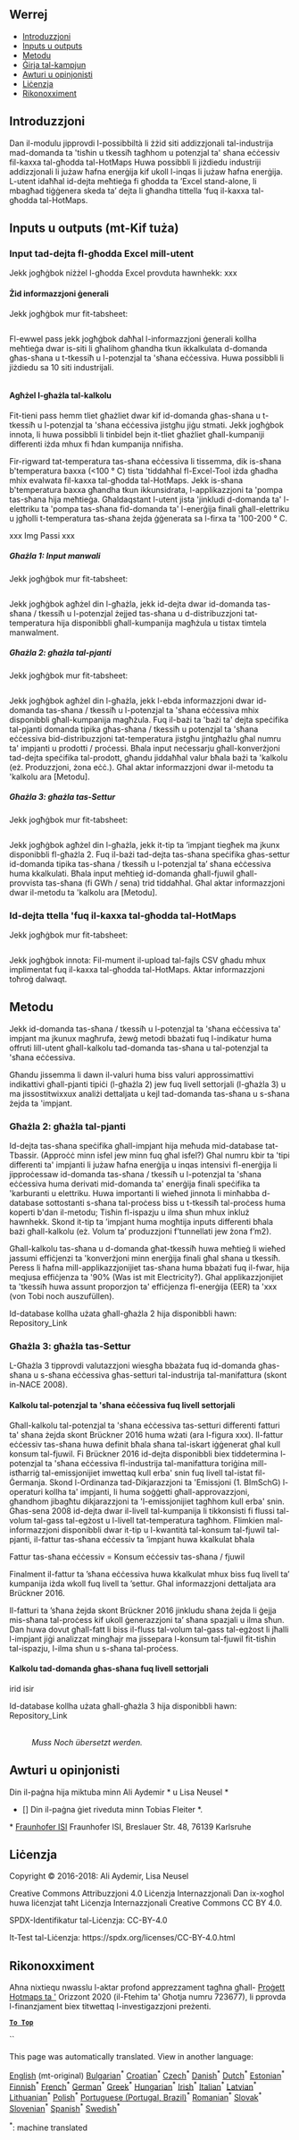 <h2> Werrej </h2><ul><li> <a href="#introduction">Introduzzjoni</a> </li><li> <a href="#inputs-and-outputs">Inputs u outputs</a> </li><li> <a href="#method">Metodu</a> </li><li> <a href="#sample-run">Ġirja tal-kampjun</a> </li><li> <a href="#authors-and-reviewers">Awturi u opinjonisti</a> </li><li> <a href="#license">Liċenzja</a> </li><li> <a href="#acknowledgement">Rikonoxximent</a> </li></ul><h2> Introduzzjoni </h2><p> Dan il-modulu jipprovdi l-possibbiltà li żżid siti addizzjonali tal-industrija mad-domanda ta &#39;tisħin u tkessiħ tagħhom u potenzjal ta&#39; sħana eċċessiv fil-kaxxa tal-għodda tal-HotMaps Huwa possibbli li jiżdiedu industriji addizzjonali li jużaw ħafna enerġija kif ukoll l-inqas li jużaw ħafna enerġija. L-utent idaħħal id-dejta meħtieġa fi għodda ta ’Excel stand-alone, li mbagħad tiġġenera skeda ta’ dejta li għandha tittella ’fuq il-kaxxa tal-għodda tal-HotMaps. </p><h2> Inputs u outputs (mt-Kif tuża) </h2><h3> Input tad-dejta fl-għodda Excel mill-utent </h3><p> Jekk jogħġbok niżżel l-għodda Excel provduta hawnhekk: xxx </p><h4> Żid informazzjoni ġenerali </h4><p> Jekk jogħġbok mur fit-tabsheet: <figure><img alt="" src="https://github.com/HotMaps/hotmaps_wiki/blob/master/Images/cm_add_industry_plant/General_information.PNG"/></figure></p><p> Fl-ewwel pass jekk jogħġbok daħħal l-informazzjoni ġenerali kollha meħtieġa dwar is-siti li għalihom għandha tkun ikkalkulata d-domanda għas-sħana u t-tkessiħ u l-potenzjal ta &#39;sħana eċċessiva. Huwa possibbli li jiżdiedu sa 10 siti industrijali. </p><figure><img alt="" src="https://github.com/HotMaps/hotmaps_wiki/blob/master/Images/cm_add_industry_plant/General_information_Box.PNG"/></figure><h4> Agħżel l-għażla tal-kalkolu </h4><p> Fit-tieni pass hemm tliet għażliet dwar kif id-domanda għas-sħana u t-tkessiħ u l-potenzjal ta &#39;sħana eċċessiva jistgħu jiġu stmati. Jekk jogħġbok innota, li huwa possibbli li tinbidel bejn it-tliet għażliet għall-kumpaniji differenti iżda mhux fi ħdan kumpanija nnifisha. </p><p> Fir-rigward tat-temperatura tas-sħana eċċessiva li tissemma, dik is-sħana b&#39;temperatura baxxa (&lt;100 ° C) tista &#39;tiddaħħal fl-Excel-Tool iżda għadha mhix evalwata fil-kaxxa tal-għodda tal-HotMaps. Jekk is-sħana b&#39;temperatura baxxa għandha tkun ikkunsidrata, l-applikazzjoni ta &#39;pompa tas-sħana hija meħtieġa. Għaldaqstant l-utent jista &#39;jinkludi d-domanda ta&#39; l-elettriku ta &#39;pompa tas-sħana fid-domanda ta&#39; l-enerġija finali għall-elettriku u jgħolli t-temperatura tas-sħana żejda ġġenerata sa l-firxa ta &#39;100-200 ° C. </p><p> xxx Img Passi xxx </p><h5> Għażla 1: Input manwali </h5><p> Jekk jogħġbok mur fit-tabsheet: <figure><img alt="" src="https://github.com/HotMaps/hotmaps_wiki/blob/master/Images/cm_add_industry_plant/Option1.PNG"/></figure></p><p> Jekk jogħġbok agħżel din l-għażla, jekk id-dejta dwar id-domanda tas-sħana / tkessiħ u l-potenzjal żejjed tas-sħana u d-distribuzzjoni tat-temperatura hija disponibbli għall-kumpanija magħżula u tistax timtela manwalment. </p><h5> Għażla 2: għażla tal-pjanti </h5><p> Jekk jogħġbok mur fit-tabsheet: <figure><img alt="" src="https://github.com/HotMaps/hotmaps_wiki/blob/master/Images/cm_add_industry_plant/Option2.PNG"/></figure></p><p> Jekk jogħġbok agħżel din l-għażla, jekk l-ebda informazzjoni dwar id-domanda tas-sħana / tkessiħ u l-potenzjal ta &#39;sħana eċċessiva mhix disponibbli għall-kumpanija magħżula. Fuq il-bażi ta &#39;bażi ta&#39; dejta speċifika tal-pjanti domanda tipika għas-sħana / tkessiħ u potenzjal ta &#39;sħana eċċessiva bid-distribuzzjoni tat-temperatura jistgħu jintgħażlu għal numru ta&#39; impjanti u prodotti / proċessi. Bħala input neċessarju għall-konverżjoni tad-dejta speċifika tal-prodott, għandu jiddaħħal valur bħala bażi ta &#39;kalkolu (eż. Produzzjoni, żona eċċ.). Għal aktar informazzjoni dwar il-metodu ta &#39;kalkolu ara [Metodu]. </p><h5> Għażla 3: għażla tas-Settur </h5><p> Jekk jogħġbok mur fit-tabsheet: <figure><img alt="" src="https://github.com/HotMaps/hotmaps_wiki/blob/master/Images/cm_add_industry_plant/Option3.PNG"/></figure></p><p> Jekk jogħġbok agħżel din l-għażla, jekk it-tip ta ’impjant tiegħek ma jkunx disponibbli fl-għażla 2. Fuq il-bażi tad-dejta tas-sħana speċifika għas-settur id-domanda tipika tas-sħana / tkessiħ u l-potenzjal ta’ sħana eċċessiva huma kkalkulati. Bħala input meħtieġ id-domanda għall-fjuwil għall-provvista tas-sħana (fi GWh / sena) trid tiddaħħal. Għal aktar informazzjoni dwar il-metodu ta &#39;kalkolu ara [Metodu]. </p><h3> Id-dejta ttella &#39;fuq il-kaxxa tal-għodda tal-HotMaps </h3><p> Jekk jogħġbok mur fit-tabsheet: <figure><img alt="" src="https://github.com/HotMaps/hotmaps_wiki/blob/master/Images/cm_add_industry_plant/Data_Import.PNG"/></figure></p><p> Jekk jogħġbok innota: Fil-mument il-upload tal-fajls CSV għadu mhux implimentat fuq il-kaxxa tal-għodda tal-HotMaps. Aktar informazzjoni toħroġ dalwaqt. </p><h2> Metodu </h2><p> Jekk id-domanda tas-sħana / tkessiħ u l-potenzjal ta &#39;sħana eċċessiva ta&#39; impjant ma jkunux magħrufa, żewġ metodi bbażati fuq l-indikatur huma offruti lill-utent għall-kalkolu tad-domanda tas-sħana u tal-potenzjal ta &#39;sħana eċċessiva. </p><p> Għandu jissemma li dawn il-valuri huma biss valuri approssimattivi indikattivi għall-pjanti tipiċi (l-għażla 2) jew fuq livell settorjali (l-għażla 3) u ma jissostitwixxux analiżi dettaljata u kejl tad-domanda tas-sħana u s-sħana żejda ta &#39;impjant. </p><h3> Għażla 2: għażla tal-pjanti </h3><p> Id-dejta tas-sħana speċifika għall-impjant hija meħuda mid-database tat-Tbassir. (Approċċ minn isfel jew minn fuq għal isfel?) Għal numru kbir ta &#39;tipi differenti ta&#39; impjanti li jużaw ħafna enerġija u inqas intensivi fl-enerġija li jipproċessaw id-domanda tas-sħana / tkessiħ u l-potenzjal ta &#39;sħana eċċessiva huma derivati mid-domanda ta&#39; enerġija finali speċifika ta &#39;karburanti u elettriku. Huwa importanti li wieħed jinnota li minħabba d-database sottostanti s-sħana tal-proċess biss u t-tkessiħ tal-proċess huma koperti b&#39;dan il-metodu; Tisħin fl-ispazju u ilma sħun mhux inkluż hawnhekk. Skond it-tip ta ’impjant huma mogħtija inputs differenti bħala bażi għall-kalkolu (eż. Volum ta’ produzzjoni f’tunnellati jew żona f’m2). </p><p> Għall-kalkolu tas-sħana u d-domanda għat-tkessiħ huwa meħtieġ li wieħed jassumi effiċjenzi ta &#39;konverżjoni minn enerġija finali għal sħana u tkessiħ. Peress li ħafna mill-applikazzjonijiet tas-sħana huma bbażati fuq il-fwar, hija meqjusa effiċjenza ta &#39;90% (Was ist mit Electricity?). Għal applikazzjonijiet ta &#39;tkessiħ huwa assunt proporzjon ta&#39; effiċjenza fl-enerġija (EER) ta &#39;xxx (von Tobi noch auszufüllen). </p><p> Id-database kollha użata għall-għażla 2 hija disponibbli hawn: Repository_Link </p><h3> Għażla 3: għażla tas-Settur </h3><p> L-Għażla 3 tipprovdi valutazzjoni wiesgħa bbażata fuq id-domanda għas-sħana u s-sħana eċċessiva għas-setturi tal-industrija tal-manifattura (skont in-NACE 2008). </p><h4> Kalkolu tal-potenzjal ta &#39;sħana eċċessiva fuq livell settorjali </h4><p> Għall-kalkolu tal-potenzjal ta &#39;sħana eċċessiva tas-setturi differenti fatturi ta&#39; sħana żejda skont Brückner 2016 huma wżati (ara l-figura xxx). Il-fattur eċċessiv tas-sħana huwa definit bħala sħana tal-iskart iġġenerat għal kull konsum tal-fjuwil. Fi Brückner 2016 id-dejta disponibbli biex tiddetermina l-potenzjal ta &#39;sħana eċċessiva fl-industrija tal-manifattura toriġina mill-istħarriġ tal-emissjonijiet imwettaq kull erba&#39; snin fuq livell tal-istat fil-Ġermanja. Skond l-Ordinanza tad-Dikjarazzjoni ta &#39;Emissjoni (1. BImSchG) l-operaturi kollha ta&#39; impjanti, li huma soġġetti għall-approvazzjoni, għandhom jibagħtu dikjarazzjoni ta &#39;l-emissjonijiet tagħhom kull erba&#39; snin. Għas-sena 2008 id-dejta dwar il-livell tal-kumpanija li tikkonsisti fi flussi tal-volum tal-gass tal-egżost u l-livell tat-temperatura tagħhom. Flimkien mal-informazzjoni disponibbli dwar it-tip u l-kwantità tal-konsum tal-fjuwil tal-pjanti, il-fattur tas-sħana eċċessiv ta ’impjant huwa kkalkulat bħala </p><p> Fattur tas-sħana eċċessiv = Konsum eċċessiv tas-sħana / fjuwil </p><p> Finalment il-fattur ta ’sħana eċċessiva huwa kkalkulat mhux biss fuq livell ta’ kumpanija iżda wkoll fuq livell ta ’settur. Għal informazzjoni dettaljata ara Brückner 2016. </p><p> Il-fatturi ta ’sħana żejda skont Brückner 2016 jinkludu sħana żejda li ġejja mis-sħana tal-proċess kif ukoll ġenerazzjoni ta’ sħana spazjali u ilma sħun. Dan huwa dovut għall-fatt li biss il-fluss tal-volum tal-gass tal-egżost li jħalli l-impjant jiġi analizzat mingħajr ma jissepara l-konsum tal-fjuwil fit-tisħin tal-ispazju, l-ilma sħun u s-sħana tal-proċess. </p><h4> Kalkolu tad-domanda għas-sħana fuq livell settorjali </h4><p> irid isir </p><p> Id-database kollha użata għall-għażla 3 hija disponibbli hawn: Repository_Link </p><figure><img alt="" src="https://github.com/HotMaps/hotmaps_wiki/blob/master/Images/cm_add_industry_plant/Factors.PNG"/><figcaption> <i><br/> Muss Noch übersetzt werden.</i> </figcaption></figure><h2> Awturi u opinjonisti </h2><p> Din il-paġna hija miktuba minn Ali Aydemir * u Lisa Neusel * </p><ul><li> [] Din il-paġna ġiet riveduta minn Tobias Fleiter *. </li></ul><p> * <a href="https://isi.fraunhofer.de/">Fraunhofer ISI</a> Fraunhofer ISI, Breslauer Str. 48, 76139 Karlsruhe </p><h2> Liċenzja </h2><p> Copyright © 2016-2018: Ali Aydemir, Lisa Neusel </p><p> Creative Commons Attribuzzjoni 4.0 Liċenzja Internazzjonali Dan ix-xogħol huwa liċenzjat taħt Liċenzja Internazzjonali Creative Commons CC BY 4.0. </p><p> SPDX-Identifikatur tal-Liċenzja: CC-BY-4.0 </p><p> It-Test tal-Liċenzja: https://spdx.org/licenses/CC-BY-4.0.html </p><h2> Rikonoxximent </h2><p> Aħna nixtiequ nwasslu l-aktar profond apprezzament tagħna għall- <a href="https://www.hotmaps-project.eu">Proġett Hotmaps ta &#39;</a> Orizzont 2020 (il-Ftehim ta&#39; Għotja numru 723677), li pprovda l-finanzjament biex titwettaq l-investigazzjoni preżenti. </p><p><ins> <code><strong><a href="#table-of-contents">To Top</a></strong></code> </ins> </p><p> `` </p>

This page was automatically translated. View in another language:

[English](en-CM-Add-industry-plant) (mt-original) [Bulgarian](bg-CM-Add-industry-plant)<sup>\*</sup> [Croatian](hr-CM-Add-industry-plant)<sup>\*</sup> [Czech](cs-CM-Add-industry-plant)<sup>\*</sup> [Danish](da-CM-Add-industry-plant)<sup>\*</sup> [Dutch](nl-CM-Add-industry-plant)<sup>\*</sup> [Estonian](et-CM-Add-industry-plant)<sup>\*</sup> [Finnish](fi-CM-Add-industry-plant)<sup>\*</sup> [French](fr-CM-Add-industry-plant)<sup>\*</sup> [German](de-CM-Add-industry-plant)<sup>\*</sup> [Greek](el-CM-Add-industry-plant)<sup>\*</sup> [Hungarian](hu-CM-Add-industry-plant)<sup>\*</sup> [Irish](ga-CM-Add-industry-plant)<sup>\*</sup> [Italian](it-CM-Add-industry-plant)<sup>\*</sup> [Latvian](lv-CM-Add-industry-plant)<sup>\*</sup> [Lithuanian](lt-CM-Add-industry-plant)<sup>\*</sup>  [Polish](pl-CM-Add-industry-plant)<sup>\*</sup> [Portuguese (Portugal, Brazil)](pt-CM-Add-industry-plant)<sup>\*</sup> [Romanian](ro-CM-Add-industry-plant)<sup>\*</sup> [Slovak](sk-CM-Add-industry-plant)<sup>\*</sup> [Slovenian](sl-CM-Add-industry-plant)<sup>\*</sup> [Spanish](es-CM-Add-industry-plant)<sup>\*</sup> [Swedish](sv-CM-Add-industry-plant)<sup>\*</sup> 

<sup>\*</sup>: machine translated
